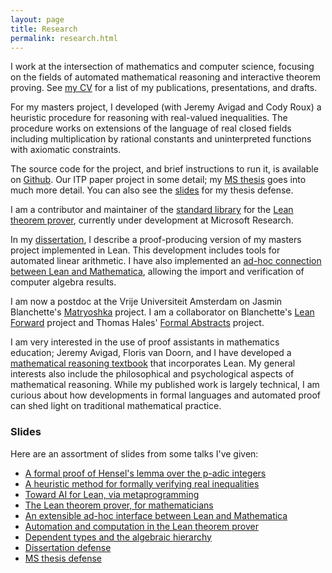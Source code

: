 ```yaml
---
layout: page
title: Research
permalink: research.html
---
```


I work at the intersection of mathematics and computer science, focusing on the fields of automated
mathematical reasoning and interactive theorem proving. See [my CV]({{site.url}}/files/cv.pdf) for a list of my
publications, presentations, and drafts.

For my masters project, I developed (with Jeremy Avigad and Cody Roux) a heuristic procedure for
reasoning with real-valued inequalities. The procedure works on extensions of the language of real
closed fields including multiplication by rational constants and uninterpreted functions with
axiomatic constraints.

The source code for the project, and brief instructions to run it, is available on
[Github](https://github.com/avigad/polya). Our ITP paper project in some detail; my [MS
thesis]({{site.url}}/files/ms_thesis.pdf) goes into much more detail. You can also see the
[slides]({{site.url}}/files/ms_slides.pdf) for my thesis defense.

I am a contributor and maintainer of the [standard library](https://leanprover-community.github.io/)
for the [Lean theorem prover](http://leanprover.github.io), currently under development at Microsoft
Research.

In my [dissertation]({{site.url}}/files/dissertation.pdf), I describe a proof-producing version of my masters
project implemented in Lean. This development includes tools for automated linear arithmetic. I have
also implemented an [ad-hoc connection between Lean and Mathematica]({{site.url}}/leanmm), allowing the import
and verification of computer algebra results.

I am now a postdoc at the Vrije Universiteit Amsterdam on Jasmin Blanchette's
[Matryoshka](http://matryoshka.gforge.inria.fr/) project. I am a collaborator on Blanchette's [Lean
Forward](https://lean-forward.github.io/) project and Thomas Hales' [Formal
Abstracts](https://formalabstracts.github.io/) project.

I am very interested in the use of proof assistants in mathematics education; Jeremy Avigad, Floris
van Doorn, and I have developed a [mathematical reasoning
textbook](http://avigad.github.io/logic_and_proof/) that incorporates Lean. My general interests
also include the philosophical and psychological aspects of mathematical reasoning. While my
published work is largely technical, I am curious about how developments in formal languages and
automated proof can shed light on traditional mathematical practice.

### Slides

Here are an assortment of slides from some talks I've given:

* [A formal proof of Hensel's lemma over the p-adic integers]({{site.url}}/files/padics.pdf)
* [A heuristic method for formally verifying real inequalities]({{site.url}}/files/hales60.pdf)
* [Toward AI for Lean, via metaprogramming]({{site.url}}/files/lewis_aitp.pdf)
* [The Lean theorem prover, for mathematicians]({{site.url}}/files/western2.pdf)
* [An extensible ad-hoc interface between Lean and Mathematica]({{site.url}}/files/pxtp.pdf)
* [Automation and computation in the Lean theorem prover]({{site.url}}/files/aitp_slides.pdf)
* [Dependent types and the algebraic hierarchy]({{site.url}}/files/carma_slides.pdf)
* [Dissertation defense]({{site.url}}/files/defense.pdf)
* [MS thesis defense]({{site.url}}/files/ms_thesis.pdf)